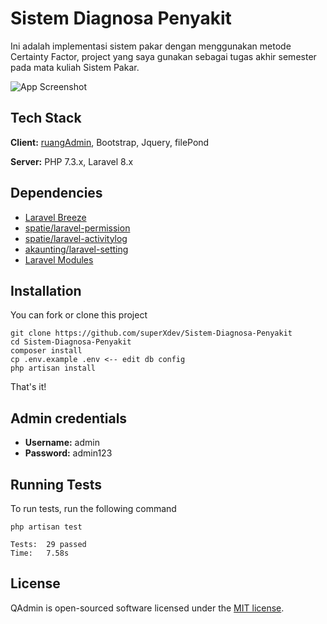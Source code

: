 # Sistem Diagnosa Penyakit
Ini adalah implementasi sistem pakar dengan menggunakan metode Certainty Factor, project yang saya gunakan sebagai tugas akhir semester pada mata kuliah Sistem Pakar.

![App Screenshot](https://github.com/superXdev/QAdmin/blob/main/public/dist/img/screenshot/ss.png?raw=true)

  

## Tech Stack

**Client:** [ruangAdmin](https://github.com/indrijunanda/RuangAdmin), Bootstrap, Jquery, filePond

**Server:** PHP 7.3.x, Laravel 8.x

  
## Dependencies

- [Laravel Breeze](https://github.com/laravel/breeze)
- [spatie/laravel-permission](https://github.com/spatie/laravel-permission)
- [spatie/laravel-activitylog](https://github.com/spatie/laravel-activitylog)
- [akaunting/laravel-setting](https://github.com/akaunting/laravel-setting)
- [Laravel Modules](https://nwidart.com/laravel-modules/v1)

  
## Installation 

You can fork or clone this project

``` 
git clone https://github.com/superXdev/Sistem-Diagnosa-Penyakit
cd Sistem-Diagnosa-Penyakit
composer install
cp .env.example .env <-- edit db config
php artisan install
```
That's it!

## Admin credentials
- **Username:** admin
- **Password:** admin123

## Running Tests

To run tests, run the following command

```
php artisan test
```

```
Tests:  29 passed
Time:   7.58s
```

## License

QAdmin is open-sourced software licensed under the [MIT license](https://opensource.org/licenses/MIT). 
